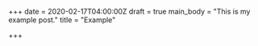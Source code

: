 +++
date = 2020-02-17T04:00:00Z
draft = true
main_body = "This is my example post."
title = "Example"

+++
